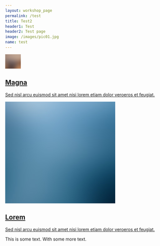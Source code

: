 ```yaml
---
layout: workshop_page
permalink: /test
title: Test2
header1: Test
header2: Test page
image: /images/pic01.jpg
name: test
---
```


<section class="tiles">
								<article class="style1">
									<span class="image">
										<img src="images/pic01.jpg" alt="" style="width:50px;heigth:50px;"/>
									</span>
									<a href="generic.html">
										<h2>Magna</h2>
										<div class="content">
											<p>Sed nisl arcu euismod sit amet nisi lorem etiam dolor veroeros et feugiat.</p>
										</div>
									</a>
								</article>
								<article class="style2">
									<span class="image">
										<img src="images/pic02.jpg" alt="" />
									</span>
									<a href="generic.html">
										<h2>Lorem</h2>
										<div class="content">
											<p>Sed nisl arcu euismod sit amet nisi lorem etiam dolor veroeros et feugiat.</p>
										</div>
									</a>
								</article>
</section>

This is some text.  With some more text.  
